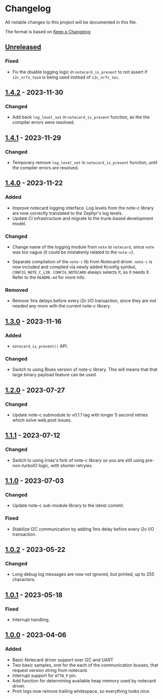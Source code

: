 # Changelog

All notable changes to this project will be documented in this file.

The format is based on [Keep a Changelog](https://keepachangelog.com/en/1.0.0/)

## [Unreleased]

### Fixed

-   Fix the disable logging logic in `notecard_is_present` to not assert if `i2c_nrfx_twim` is being used instead of `i2c_nrfx_twi`.

## [1.4.2] - 2023-11-30

### Changed

-   Add back `log_level_set` in `notecard_is_present` function, as the the compiler errors were 
    resolved.

## [1.4.1] - 2023-11-29

### Changed

-   Temporary remove `log_level_set` in `notecard_is_present` function, until 
    the compiler errors are resolved.

## [1.4.0] - 2023-11-22

### Added

-   Improve notecard logging interface. Log levels from the note-c library are 
    now correctly translated to the Zephyr's log levels.
-   Update CI infrastructure and migrate to the trunk-based development model.

### Changed

-   Change name of the logging module from `note` to `notecard`, since `note` 
    was too vague (it could be mistakenly related to the `note-c`).

-   Separate compilation of the `note-c` lib from Notecard driver. `note-c` is 
    now included and compiled via newly added Kconfig symbol, 
    `CONFIG_NOTE_C_LIB.` `CONFIG_NOTECARD` always selects it, as it needs it.
    Refer to the `README.md` for more info.

### Removed

-   Remove 1ms delays before every i2c I/O transaction, since they are not 
    needed any more with the current note-c library.

## [1.3.0] - 2023-11-16

### Added

-   `notecard_is_present()` API.

### Changed

-   Switch to using Blues version of note-c library. This will means that that 
    large binary payload feature can be used.

## [1.2.0] - 2023-07-27

### Changed

-   Update note-c submodule to v0.1.1 tag with longer 5 second retries which 
    solve web.post issues.

## [1.1.1] - 2023-07-12

### Changed

-   Switch to using Irnas's fork of note-c library so you are still using 
    pre-non-turboIO logic, with shorter retryies.

## [1.1.0] - 2023-07-03

### Changed

-   Update note-c sub-module library to the latest commit.

### Fixed

-   Stabilize I2C communication by adding 1ms delay before every i2c I/O 
    transaction.

## [1.0.2] - 2023-05-22

### Changed

-   Long debug log messages are now not ignored, but printed, up to 255 
    characters.

## [1.0.1] - 2023-05-18

### Fixed

-   Interrupt handling.

## [1.0.0] - 2023-04-06

### Added

-   Basic Notecard driver support over I2C and UART
-   Two basic samples, one for the each of the communication busses, that request
    version string from notecard.
-   Interrupt support for `ATTN_P` pin.
-   Add function for determining available heap memory used by notecard driver.
-   Print logs now remove trailing whitespace, so everything looks nice.

[Unreleased]: https://github.com/IRNAS/irnas-notecard-driver/compare/v1.4.2...HEAD

[1.4.2]: https://github.com/IRNAS/irnas-notecard-driver/compare/v1.4.1...v1.4.2

[1.4.1]: https://github.com/IRNAS/irnas-notecard-driver/compare/v1.4.0...v1.4.1

[1.4.0]: https://github.com/IRNAS/irnas-notecard-driver/compare/v1.3.0...v1.4.0

[1.3.0]: https://github.com/IRNAS/irnas-notecard-driver/compare/v1.2.0...v1.3.0

[1.2.0]: https://github.com/IRNAS/irnas-notecard-driver/compare/v1.1.1...v1.2.0

[1.1.1]: https://github.com/IRNAS/irnas-notecard-driver/compare/v1.1.0...v1.1.1

[1.1.0]: https://github.com/IRNAS/irnas-notecard-driver/compare/v1.0.2...v1.1.0

[1.0.2]: https://github.com/IRNAS/irnas-notecard-driver/compare/v1.0.1...v1.0.2

[1.0.1]: https://github.com/IRNAS/irnas-notecard-driver/compare/v1.0.0...v1.0.1

[1.0.0]: https://github.com/IRNAS/irnas-notecard-driver/compare/6a5696d6b4d6f8aaa269a625594a3d7e93eccd55...v1.0.0
